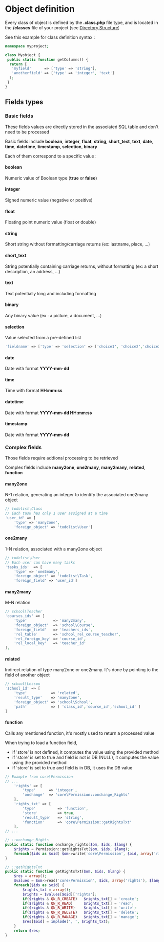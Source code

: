 # Object definition

Every class of object is defined by the **.class.php** file type, and is located in the **/classes** file of your project (see [Directory Structure](Directory-structure.md))

See this example for class definition syntax :

```php
namespace myproject;

class Myobject {
 public static function getColumns() {
  return [
   'myfield'	  => ['type' => 'string'],
   'anotherfield' => ['type' => 'integer', 'text']
  ];
 }
}
```



## Fields types

### Basic fields

These fields values are directly stored in the associated SQL table and don't need to be processed

Basic fields include **boolean**, **integer**, **float**, **string**, **short_text**, **text**, **date**, **time**, **datetime**, **timestamp**, **selection**, **binary**

Each of them correspond to a specific value :



#### boolean

Numeric value of Boolean type (**true** or **false**)

#### integer

Signed numeric value (negative or positive)

#### float

Floating point numeric value (float or double)

#### string

Short string without formatting/carriage returns (ex: lastname, place, …)

#### short_text

String potentially containing carriage returns, without formatting (ex:  a short description, an address, …)

#### text

Text potentially long and including formatting

#### binary

Any binary value (ex : a picture, a document, …)

#### selection

Value selected from a pre-defined list

```php 
'fieldname' => ['type' => 'selection' => ['choice1', 'choice2','choice3']]
```

#### date

Date with format **YYYY-mm-dd**

#### time

Time with format **HH:mm:ss**

#### datetime

Date with format **YYYY-mm-dd HH:mm:ss**

#### timestamp

Date with format **YYYY-mm-dd**



### Complex fields

Those fields require addional processing to be retrieved

Complex fields include **many2one**, **one2many**, **many2many**, **related**, **function**



#### many2one

N-1 relation, generating an integer to identify the associated one2many object

```php
// todolist\Class
// Each task has only 1 user assigned at a time
'user_id' => [
    'type' => 'many2one',
    'foreign_object' => 'todolist\User']
```

#### one2many

1-N relation, associated with a many2one object

```php
// todolist\User
// Each user can have many tasks
'tasks_ids'  => [
    'type' => 'one2many',
    'foreign_object' => 'todolist\Task',
    'foreign_field' => 'user_id']
```

#### many2many

M-N relation

```php
// school\Teacher
'courses_ids' => [
    'type' 			  => 'many2many', 
    'foreign_object'  => 'school\Course', 
    'foreign_field'	  => 'teachers_ids', 
    'rel_table'		  => 'school_rel_course_teacher', 
    'rel_foreign_key' => 'course_id', 
    'rel_local_key'	  => 'teacher_id'
],
```

#### related

Indirect relation of type many2one or one2many. It's done by pointing to the field of another object

```php
// school\Lesson
'school_id' => [
    'type' 			 => 'related',
    'result_type' 	 => 'many2one', 
    'foreign_object' => 'school\School', 
    'path'			 => [ 'class_id','course_id','school_id' ]
]
```

#### function

Calls any mentioned function, it's mostly used to return a processed value

When trying to load a function field, 

  * if 'store' is not defined, it computes the value using the provided method
  * if 'store' is set to true and field is not is DB (NULL), it computes the value using the provided method
  * if 'store' is set to true and field is in DB, it uses the DB value

```php
// Example from core\Permission
// ...
    'rights' => [
        'type'		=> 'integer',
        'onchange'	=> 'core\Permission::onchange_Rights'
    ],
    'rights_txt' => [
        'type'			=> 'function', 
        'store'			=> true, 
        'result_type'	=> 'string', 
        'function'		=> 'core\Permission::getRightsTxt'
    ],
// ...

// ::onchange_Rights
public static function onchange_rights($om, $ids, $lang) {
    $rights = Permission::getRightsTxt($om, $ids, $lang);
    foreach($ids as $oid) $om->write('core\Permission', $oid, array('rights_txt' => $rights[$oid]), $lang);
}

// ::getRightsTxt
public static function getRightsTxt($om, $ids, $lang) {
    $res = array();
    $values = $om->read('core\Permission', $ids, array('rights'), $lang);
    foreach($ids as $oid) {
        $rights_txt = array();
        $rights = $values[$oid]['rights'];
        if($rights & QN_R_CREATE)   $rights_txt[] = 'create';
        if($rights & QN_R_READ)     $rights_txt[] = 'read';
        if($rights & QN_R_WRITE)    $rights_txt[] = 'write';
        if($rights & QN_R_DELETE)   $rights_txt[] = 'delete';
        if($rights & QN_R_MANAGE)   $rights_txt[] = 'manage';
        $res[$oid] = implode(', ', $rights_txt);
    }
    return $res;
}
```

